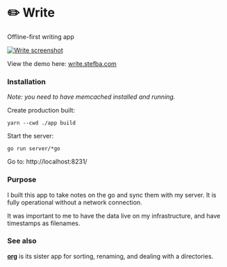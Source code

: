 # ✏️ Write

Offline-first writing app

[<img src="https://stefba.com/write-screen4.jpg?v=3" alt="Write screenshot">](https://write.stefba.com/)

View the demo here: [write.stefba.com](https://write.stefba.com/)

### Installation

*Note: you need to have memcached installed and running.*

Create production built:

`yarn --cwd ./app build`

Start the server:

`go run server/*go`

Go to: http://localhost:8231/

### Purpose

I built this app to take notes on the go and sync them with my server. It is fully operational without a network connection.

It was important to me to have the data live on my infrastructure, and have timestamps as filenames.

### See also

**[org](https://github.com/stefba/org)** is its sister app for sorting, renaming, and dealing with a directories.
